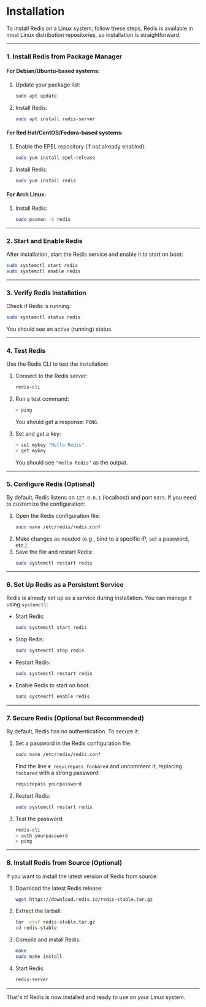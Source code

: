 # Installation

To install Redis on a Linux system, follow these steps. Redis is available in most Linux distribution repositories, so installation is straightforward.

---

### **1. Install Redis from Package Manager**

#### **For Debian/Ubuntu-based systems:**

1. Update your package list:
   ```bash
   sudo apt update
   ```
2. Install Redis:
   ```bash
   sudo apt install redis-server
   ```

#### **For Red Hat/CentOS/Fedora-based systems:**

1. Enable the EPEL repository (if not already enabled):
   ```bash
   sudo yum install epel-release
   ```
2. Install Redis:
   ```bash
   sudo yum install redis
   ```

#### **For Arch Linux:**

1. Install Redis:
   ```bash
   sudo pacman -S redis
   ```

---

### **2. Start and Enable Redis**

After installation, start the Redis service and enable it to start on boot:

```bash
sudo systemctl start redis
sudo systemctl enable redis
```

---

### **3. Verify Redis Installation**

Check if Redis is running:

```bash
sudo systemctl status redis
```

You should see an active (running) status.

---

### **4. Test Redis**

Use the Redis CLI to test the installation:

1. Connect to the Redis server:
   ```bash
   redis-cli
   ```
2. Run a test command:

   ```bash
   > ping
   ```

   You should get a response: `PONG`.

3. Set and get a key:
   ```bash
   > set mykey "Hello Redis"
   > get mykey
   ```
   You should see `"Hello Redis"` as the output.

---

### **5. Configure Redis (Optional)**

By default, Redis listens on `127.0.0.1` (localhost) and port `6379`. If you need to customize the configuration:

1. Open the Redis configuration file:
   ```bash
   sudo nano /etc/redis/redis.conf
   ```
2. Make changes as needed (e.g., bind to a specific IP, set a password, etc.).
3. Save the file and restart Redis:
   ```bash
   sudo systemctl restart redis
   ```

---

### **6. Set Up Redis as a Persistent Service**

Redis is already set up as a service during installation. You can manage it using `systemctl`:

- Start Redis:
  ```bash
  sudo systemctl start redis
  ```
- Stop Redis:
  ```bash
  sudo systemctl stop redis
  ```
- Restart Redis:
  ```bash
  sudo systemctl restart redis
  ```
- Enable Redis to start on boot:
  ```bash
  sudo systemctl enable redis
  ```

---

### **7. Secure Redis (Optional but Recommended)**

By default, Redis has no authentication. To secure it:

1. Set a password in the Redis configuration file:
   ```bash
   sudo nano /etc/redis/redis.conf
   ```
   Find the line `# requirepass foobared` and uncomment it, replacing `foobared` with a strong password:
   ```bash
   requirepass yourpassword
   ```
2. Restart Redis:
   ```bash
   sudo systemctl restart redis
   ```
3. Test the password:
   ```bash
   redis-cli
   > auth yourpassword
   > ping
   ```

---

### **8. Install Redis from Source (Optional)**

If you want to install the latest version of Redis from source:

1. Download the latest Redis release:
   ```bash
   wget https://download.redis.io/redis-stable.tar.gz
   ```
2. Extract the tarball:
   ```bash
   tar -xzvf redis-stable.tar.gz
   cd redis-stable
   ```
3. Compile and install Redis:
   ```bash
   make
   sudo make install
   ```
4. Start Redis:
   ```bash
   redis-server
   ```

---

That's it! Redis is now installed and ready to use on your Linux system.
